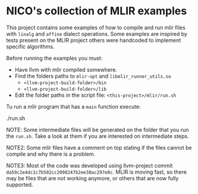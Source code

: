 # NICO's collection of MLIR examples

This project contains some examples of how to compile and run mlir files with
`linalg` and `affine` dialect operations. Some examples are inspired by tests
present on the MLIR project others were handcoded to implement specific
algorithms.

Before running the examples you must:

- Have llvm with mlir compiled somewhere. 
- Find the folders paths to `mlir-opt` and `libmlir_runner_utils.so`
  - `<llvm-project-build-folder>/bin`
  - `<llvm-project-build-folder>/lib`
- Edit the folder paths in the script file: `<this-project>/mlir/run.sh`

Tu run a mlir program that has a `main` function execute:

./run.sh <path-to-mlir-file>

NOTE: Some intermediate files will be generated on the folder that you run the
`run.sh`. Take a look at them if you are interested on intermediate steps.

NOTE2: Some mlir files have a comment on top stating if the files cannot be
compile and why there is a problem.

NOTE3: Most of the code was developed using llvm-project commit
`da59c2e4dc1c7b502cc2098247b2ee38ac297e0c`. MLIR is moving fast, so there may be
files that are not working anymore, or others that are now fully supported.
